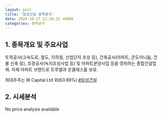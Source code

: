 ```yaml
---
layout: post
title: '일성건설 종목분석'
date: 2024-10-27 21:20:23 +0900
categories: 종목분석
---
```


## 1. 종목개요 및 주요사업

토목공사(고속도로, 철도, 지하철, 산업단지 조성 등), 건축공사(아파트, 콘도미니움, 건물 신축 등), 조경공사(녹지조성사업 등) 및 아파트분양사업 등을 영위하는 종합건설업체. 자체 아파트 브랜드로 트루엘과 온클래스를 보유.

최대주주는 IB Capital Ltd 외(63.89%)
[#일성건설](#)

## 2. 시세분석

No price analysis available
